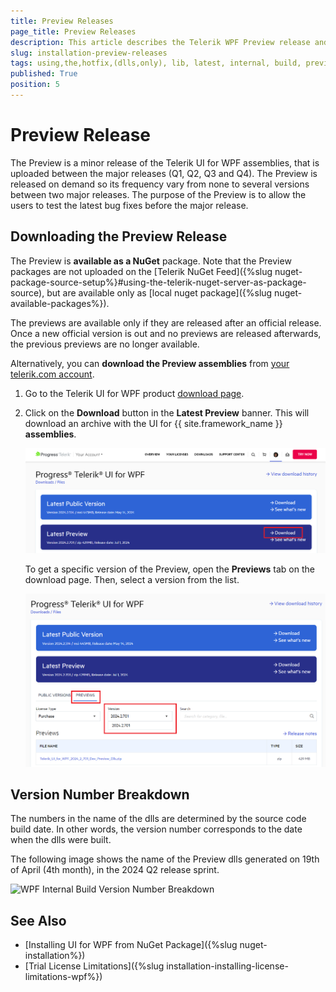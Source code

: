 ```yaml
---
title: Preview Releases
page_title: Preview Releases
description: This article describes the Telerik WPF Preview release and how to download it to get the lastest bug fixes.
slug: installation-preview-releases
tags: using,the,hotfix,(dlls,only), lib, latest, internal, build, preview
published: True
position: 5
---
```


# Preview Release

The Preview is a minor release of the Telerik UI for WPF assemblies, that is uploaded between the major releases (Q1, Q2, Q3 and Q4). The Preview is released on demand so its frequency vary from none to several versions between two major releases. The purpose of the Preview is to allow the users to test the latest bug fixes before the major release. 

## Downloading the Preview Release

The Preview is __available as a NuGet__ package. Note that the Preview packages are not uploaded on the [Telerik NuGet Feed]({%slug nuget-package-source-setup%}#using-the-telerik-nuget-server-as-package-source), but are available only as [local nuget package]({%slug nuget-available-packages%}).

The previews are available only if they are released after an official release. Once a new official version is out and no previews are released afterwards, the previous previews are no longer available.

Alternatively, you can __download the Preview assemblies__ from [your telerik.com account](https://www.telerik.com/account/).

1. Go to the Telerik UI for WPF product [download page](https://www.telerik.com/account/product-download?product=RCWPF). 
	
2. Click on the __Download__ button in the __Latest Preview__ banner. This will download an archive with the UI for {{ site.framework_name }} __assemblies__.

	![WPF Progress Site Telerik UI for WPF Latest Preview Button](images/installation-preview-releases-0.png)

	To get a specific version of the Preview, open the __Previews__ tab on the download page. Then, select a version from the list.

	![WPF Progress Site Telerik UI for WPF Previews Tab](images/installation-preview-releases-1.png)

## Version Number Breakdown

The numbers in the name of the dlls are determined by the source code build date. In other words, the version number corresponds to the date when the dlls were built.

The following image shows the name of the Preview dlls generated on 19th of April (4th month), in the 2024 Q2 release sprint.

![WPF Internal Build Version Number Breakdown](images/installation-preview-releases-2.png)
 
## See Also  
* [Installing UI for WPF from NuGet Package]({%slug nuget-installation%})
* [Trial License Limitations]({%slug installation-installing-license-limitations-wpf%})  
